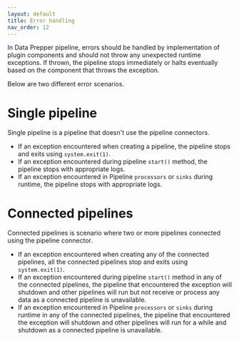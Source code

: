 ```yaml
---
layout: default
title: Error handling
nav_order: 12
---
```


In Data Prepper pipeline, errors should be handled by implementation of plugin components and should not throw any unexpected runtime exceptions. If thrown, the pipeline stops immediately or halts eventually based on the component that throws the exception.

Below are two different error scenarios.

# Single pipeline
Single pipeline is a pipeline that doesn't use the pipeline connectors.

* If an exception encountered when creating a pipeline, the pipeline stops and exits using `system.exit(1)`. 
* If an exception encountered during pipeline `start()` method, the pipeline stops with appropriate logs. 
* If an exception encountered in Pipeline `processors` or `sinks` during runtime, the pipeline stops with appropriate logs.

# Connected pipelines

Connected pipelines is scenario where two or more pipelines connected using the pipeline connector.

* If an exception encountered when creating any of the connected pipelines, all the connected pipelines stop and exits using `system.exit(1)`. 
* If an exception encountered during pipeline `start()` method in any of the connected pipelines, the pipeline that encountered the exception will shutdown and other pipelines will run but not receive or process any data as a connected pipeline is unavailable.
* If an exception encountered in Pipeline `processors` or `sinks` during runtime in any of the connected pipelines, the pipeline that encountered the exception will shutdown and other pipelines will run for a while and shutdown as a connected pipeline is unavailable.

